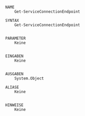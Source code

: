 ﻿```

NAME
    Get-ServiceConnectionEndpoint
    
SYNTAX
    Get-ServiceConnectionEndpoint  
    
    
PARAMETER
    Keine
    
    
EINGABEN
    Keine
    
    
AUSGABEN
    System.Object
    
ALIASE
    Keine
    

HINWEISE
    Keine



```

